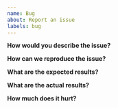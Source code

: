```yaml
---
name: Bug
about: Report an issue
labels: bug
---
```


**How would you describe the issue?**

<!--
Give us short description of the issue, just to understand some context without
diving too deep into it.
-->

**How can we reproduce the issue?**

<!--
If you can provide a code sample, regardless of the language, we'll be grateful.
It simplifies the debugging process a lot when we know how to trigger an invalid
behavior.
-->

**What are the expected results?**

<!--
Understanding your expectations helps us to improve the codebase in a correct
way. We're all people, we can see things in a different way.
-->

**What are the actual results?**

<!--
It's easier to focus efforts if we can easily compare expectations with reality.
-->

**How much does it hurt?**

<!--
The better we understand you, the better we can help. Your input will help us
prioritize the bug fix correctly.
-->
